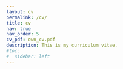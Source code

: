 ```yaml
---
layout: cv
permalink: /cv/
title: cv
nav: true
nav_order: 5
cv_pdf: own_cv.pdf
description: This is my curriculum vitae.
#toc:
#  sidebar: left
---
```

